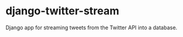 django-twitter-stream
=====================

Django app for streaming tweets from the Twitter API into a database.
